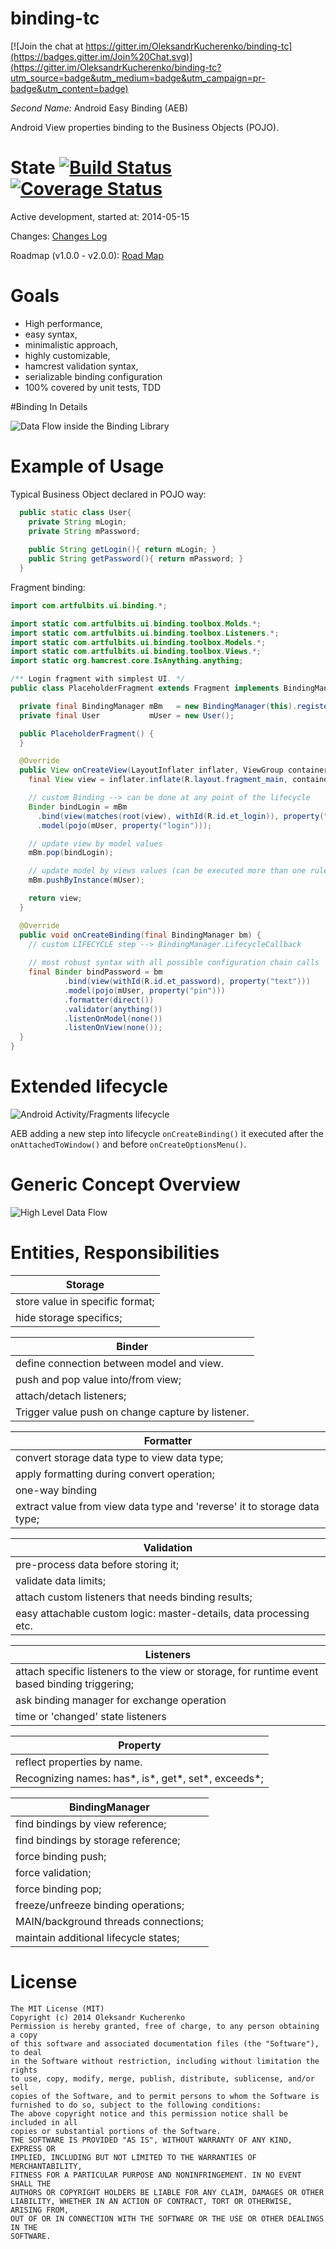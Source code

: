 # binding-tc

[![Join the chat at https://gitter.im/OleksandrKucherenko/binding-tc](https://badges.gitter.im/Join%20Chat.svg)](https://gitter.im/OleksandrKucherenko/binding-tc?utm_source=badge&utm_medium=badge&utm_campaign=pr-badge&utm_content=badge)

*Second Name:* Android Easy Binding (AEB)

Android View properties binding to the Business Objects (POJO). 

# State [![Build Status](https://secure.travis-ci.org/OleksandrKucherenko/binding-tc.png?branch=master)](https://travis-ci.org/OleksandrKucherenko/binding-tc) [![Coverage Status](https://coveralls.io/repos/OleksandrKucherenko/binding-tc/badge.svg?branch=master&service=github)](https://coveralls.io/github/OleksandrKucherenko/binding-tc?branch=master)

Active development, started at: 2014-05-15

Changes: [Changes Log](_documentation/changes.md)

Roadmap (v1.0.0 - v2.0.0): [Road Map](_documentation/roadmap.md)

# Goals
* High performance, 
* easy syntax, 
* minimalistic approach, 
* highly customizable,
* hamcrest validation syntax,
* serializable binding configuration
* 100% covered by unit tests, TDD

#Binding In Details

![Data Flow inside the Binding Library](_documentation/images/binding-architecture-flow.png)

# Example of Usage
Typical Business Object declared in POJO way:

```java
  public static class User{
    private String mLogin;
    private String mPassword;
  
    public String getLogin(){ return mLogin; }
    public String getPassword(){ return mPassword; }
  }
```
Fragment binding:

```java
import com.artfulbits.ui.binding.*;

import static com.artfulbits.ui.binding.toolbox.Molds.*;
import static com.artfulbits.ui.binding.toolbox.Listeners.*;
import static com.artfulbits.ui.binding.toolbox.Models.*;
import static com.artfulbits.ui.binding.toolbox.Views.*;
import static org.hamcrest.core.IsAnything.anything;

/** Login fragment with simplest UI. */
public class PlaceholderFragment extends Fragment implements BindingManager.LifecycleCallback {

  private final BindingManager mBm   = new BindingManager(this).register(this);
  private final User           mUser = new User();

  public PlaceholderFragment() {
  }

  @Override
  public View onCreateView(LayoutInflater inflater, ViewGroup container, Bundle savedInstanceState) {
    final View view = inflater.inflate(R.layout.fragment_main, container, false);

    // custom Binding --> can be done at any point of the lifecycle
    Binder bindLogin = mBm
      .bind(view(matches(root(view), withId(R.id.et_login)), property("text")))
      .model(pojo(mUser, property("login")));

    // update view by model values
    mBm.pop(bindLogin);

    // update model by views values (can be executed more than one rule!)
    mBm.pushByInstance(mUser);

    return view;
  }

  @Override
  public void onCreateBinding(final BindingManager bm) {
    // custom LIFECYCLE step --> BindingManager.LifecycleCallback 
    
    // most robust syntax with all possible configuration chain calls
    final Binder bindPassword = bm
            .bind(view(withId(R.id.et_password), property("text")))
            .model(pojo(mUser, property("pin")))
            .formatter(direct())
            .validator(anything())
            .listenOnModel(none())
            .listenOnView(none());
  }
}
``` 

# Extended lifecycle

![Android Activity/Fragments lifecycle][1]

AEB adding a new step into lifecycle ```onCreateBinding()``` it executed after the ```onAttachedToWindow()``` and before ```onCreateOptionsMenu()```.
 
# Generic Concept Overview

![High Level Data Flow](_documentation/images/binding-overview-data-flow.png)

# Entities, Responsibilities

| Storage |
|---------------------------------|
| store value in specific format; |
| hide storage specifics; |

| Binder |
|---------------------------------------------------|
| define connection between model and view. |
| push and pop value into/from view; |
| attach/detach listeners; |
| Trigger value push on change capture by listener. |

| Formatter |
|----------------------------------------------------------------------------|
| convert storage data type to view data type; |
| apply formatting during convert operation; |
| one-way binding |
| extract value from view data type and \'reverse\' it to storage data type; |

| Validation |
|--------------------------------------------------------------------|
| pre-process data before storing it; |
| validate data limits; |
| attach custom listeners that needs binding results; |
| easy attachable custom logic: master-details, data processing etc. |

| Listeners |
|-----------------------------------------------------------------------------------------------|
| attach specific listeners to the view or storage, for runtime event based binding triggering; |
| ask binding manager for exchange operation |
| time or 'changed' state listeners |

| Property |
|----------------------------------------------------------|
| reflect properties by name. |
| Recognizing names: has\*, is\*, get\*, set\*, exceeds\*; |

| BindingManager |
|----------------------------------------|
| find bindings by view reference; |
| find bindings by storage reference;  |
| force binding push; |
| force validation; |
| force binding pop; |
| freeze/unfreeze binding operations; |
| MAIN/background threads connections; |
| maintain additional lifecycle states; |

# License

    The MIT License (MIT)
    Copyright (c) 2014 Oleksandr Kucherenko
    Permission is hereby granted, free of charge, to any person obtaining a copy
    of this software and associated documentation files (the "Software"), to deal
    in the Software without restriction, including without limitation the rights
    to use, copy, modify, merge, publish, distribute, sublicense, and/or sell
    copies of the Software, and to permit persons to whom the Software is
    furnished to do so, subject to the following conditions:
    The above copyright notice and this permission notice shall be included in all
    copies or substantial portions of the Software.
    THE SOFTWARE IS PROVIDED "AS IS", WITHOUT WARRANTY OF ANY KIND, EXPRESS OR
    IMPLIED, INCLUDING BUT NOT LIMITED TO THE WARRANTIES OF MERCHANTABILITY,
    FITNESS FOR A PARTICULAR PURPOSE AND NONINFRINGEMENT. IN NO EVENT SHALL THE
    AUTHORS OR COPYRIGHT HOLDERS BE LIABLE FOR ANY CLAIM, DAMAGES OR OTHER
    LIABILITY, WHETHER IN AN ACTION OF CONTRACT, TORT OR OTHERWISE, ARISING FROM,
    OUT OF OR IN CONNECTION WITH THE SOFTWARE OR THE USE OR OTHER DEALINGS IN THE
    SOFTWARE.


[1]: https://raw.githubusercontent.com/xxv/android-lifecycle/master/complete_android_fragment_lifecycle.png
[2]: http://evendanan.net/robolectric/unit-test/2015/04/09/migrating-to-robolectric-v3/

